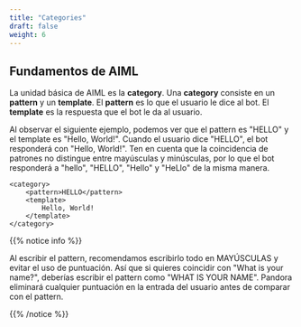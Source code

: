 ```yaml
---
title: "Categories"
draft: false
weight: 6
---
```


## Fundamentos de AIML
La unidad básica de AIML es la **category**. Una **category** consiste en un **pattern** y un **template**. El **pattern** es lo que el usuario le dice al bot. El **template** es la respuesta que el bot le da al usuario. 

Al observar el siguiente ejemplo, podemos ver que el pattern es "HELLO" y el template es "Hello, World!". Cuando el usuario dice "HELLO", el bot responderá con "Hello, World!". Ten en cuenta que la coincidencia de patrones no distingue entre mayúsculas y minúsculas, por lo que el bot responderá a "hello", "HELLO", "Hello" y "HeLlo" de la misma manera.

```
<category>
    <pattern>HELLO</pattern>
    <template>
        Hello, World!
    </template>
</category>
```

{{% notice info %}}

Al escribir el pattern, recomendamos escribirlo todo en MAYÚSCULAS y evitar el uso de puntuación. Así que si quieres coincidir con "What is your name?", deberías escribir el pattern como "WHAT IS YOUR NAME". Pandora eliminará cualquier puntuación en la entrada del usuario antes de comparar con el pattern.

{{% /notice %}}